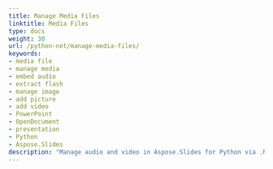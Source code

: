 ```yaml
---
title: Manage Media Files
linktitle: Media Files
type: docs
weight: 30
url: /python-net/manage-media-files/
keywords:
- media file
- manage media
- embed audio
- extract flash
- manage image
- add picture
- add video
- PowerPoint
- OpenDocument
- presentation
- Python
- Aspose.Slides
description: "Manage audio and video in Aspose.Slides for Python via .NET: add, extract, replace, and optimize media in PPT, PPTX and ODP files. Step-by-step guides and code."
---
```

